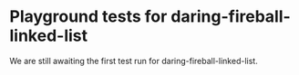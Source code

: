 # Playground tests for daring-fireball-linked-list
We are still awaiting the first test run for daring-fireball-linked-list.
